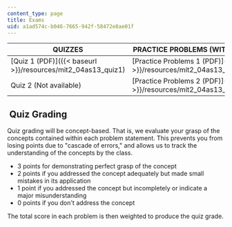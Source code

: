 ```yaml
---
content_type: page
title: Exams
uid: a1ad574c-b046-7665-942f-58472e8ae01f
---
```


| QUIZZES | PRACTICE PROBLEMS (WITH SOLUTIONS) |
| --- | --- |
| [Quiz 1 (PDF)]({{< baseurl >}}/resources/mit2_04as13_quiz1) | [Practice Problems 1 (PDF)]({{< baseurl >}}/resources/mit2_04as13_practproblem1) |
| Quiz 2 (Not available) | [Practice Problems 2 (PDF)]({{< baseurl >}}/resources/mit2_04as13_practproblem2) 

 Quiz Grading
-------------

Quiz grading will be concept-based. That is, we evaluate your grasp of the concepts contained within each problem statement. This prevents you from losing points due to "cascade of errors," and allows us to track the understanding of the concepts by the class.

*   3 points for demonstrating perfect grasp of the concept
*   2 points if you addressed the concept adequately but made small mistakes in its application
*   1 point if you addressed the concept but incompletely or indicate a major misunderstanding
*   0 points if you don't address the concept

The total score in each problem is then weighted to produce the quiz grade.